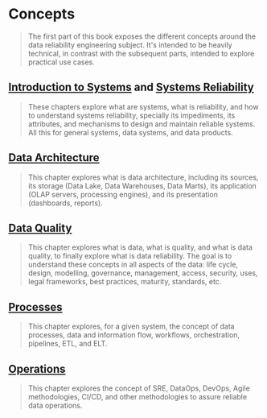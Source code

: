 # Concepts
>
> The first part of this book exposes the different concepts around the data reliability engineering subject. It's intended to be heavily technical, in contrast with the subsequent parts, intended to explore practical use cases.

## [Introduction to Systems](./concepts/systems_intro.md) and [Systems Reliability](./concepts/systems_reliability.md)
>
> These chapters explore what are systems, what is reliability, and how to understand systems reliability, specially its impediments, its attributes, and mechanisms to design and maintain reliable systems. All this for general systems, data systems, and data products.

## [Data Architecture](./concepts/data_architecture.md)
>
> This chapter explores what is data architecture, including its sources, its storage (Data Lake, Data Warehouses, Data Marts), its application (OLAP servers, processing engines), and its presentation (dashboards, reports).

## [Data Quality](./concepts/data_quality.md)
>
> This chapter explores what is data, what is quality, and what is data quality, to finally explore what is data reliability.
The goal is to understand these concepts in all aspects of the data: life cycle, design, modelling, governance, management, access, security, uses, legal frameworks, best practices, maturity, standards, etc.

## [Processes](./concepts/processes.md)
>
> This chapter explores, for a given system, the concept of data processes, data and information flow, workflows, orchestration, pipelines, ETL, and ELT.

## [Operations](./concepts/operations.md)
>
> This chapter explores the concept of SRE, DataOps, DevOps, Agile methodologies, CI/CD, and other methodologies to assure reliable data operations.
